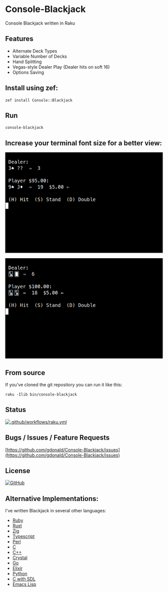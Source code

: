 # Console-Blackjack

Console Blackjack written in Raku

## Features

* Alternate Deck Types
* Variable Number of Decks
* Hand Splitting
* Vegas-style Dealer Play (Dealer hits on soft 16)
* Options Saving

## Install using zef:

```shell
zef install Console::Blackjack
```

## Run

```shell
console-blackjack
```

## Increase your terminal font size for a better view:

![Blackjack](https://raw.githubusercontent.com/gdonald/Console-Blackjack/master/ss1.png)

![Blackjack](https://raw.githubusercontent.com/gdonald/Console-Blackjack/master/ss2.png)

## From source

If you've cloned the git repository you can run it like this:

```shell
raku -Ilib bin/console-blackjack
```
## Status

[![.github/workflows/raku.yml](https://github.com/gdonald/Console-Blackjack/workflows/.github/workflows/raku.yml/badge.svg)](https://github.com/gdonald/Console-Blackjack/actions)

## Bugs / Issues / Feature Requests 

[https://github.com/gdonald/Console-Blackjack/issues](https://github.com/gdonald/Console-Blackjack/issues)

## License

[![GitHub](https://img.shields.io/github/license/gdonald/Console-Blackjack?color=aa0000)](https://github.com/gdonald/Console-Blackjack/blob/master/LICENSE)

## Alternative Implementations:

I've written Blackjack in several other languages:

- [Ruby](https://github.com/gdonald/console-blackjack-ruby)
- [Rust](https://github.com/gdonald/console-blackjack-rust)
- [Zig](https://github.com/gdonald/blackjack-zig)
- [Typescript](https://github.com/gdonald/blackjack-js)
- [Perl](https://github.com/gdonald/console-blackjack-perl)
- [C](https://github.com/gdonald/blackjack-c)
- [C++](https://github.com/gdonald/blackjack-cpp)
- [Crystal](https://github.com/gdonald/blackjack-cr)
- [Go](https://github.com/gdonald/blackjack-go)
- [Elixir](https://github.com/gdonald/blackjack-ex)
- [Python](https://github.com/gdonald/blackjack-py)
- [C with SDL](https://github.com/gdonald/blackjack-c-sdl)
- [Emacs Lisp](https://github.com/gdonald/blackjack-el)

